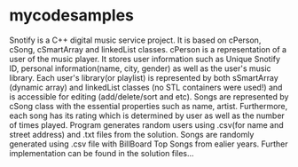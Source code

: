 # mycodesamples
Snotify is a C++ digital music service project. It is based on cPerson, cSong, cSmartArray and linkedList classes.
cPerson is a representation of a user of the music player. It stores user information such as Unique Snotify ID, personal information(name, city, gender) as well as the user's music library. Each user's library(or playlist) is represented by both sSmartArray (dynamic array) and linkedList classes (no STL containers were used!) and is accessible for editing (add/delete/sort and etc). Songs are represented by cSong class with the essential properties such as name, artist. Furthermore, each song has its rating which is determined by user as well as the number of times played. Program generates random users using .csv(for name and street address) and .txt files from the solution. Songs are randomly generated using .csv file with BillBoard Top Songs from ealier years. Further implementation can be found in the solution files...
